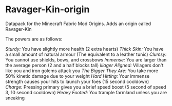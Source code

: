 # Ravager-Kin-origin
Datapack for the Minecraft Fabric Mod Origins. Adds an origin called Ravager-Kin

The powers are as follows:

*Sturdy:* You have slightly more health (2 extra hearts)
*Thick Skin:* You have a small amount of natural armour (The equivalent to a leather tunic)
*Clumsy:* You cannot use shields, bows, and crossbows
*Immense:* You are larger than the average person (2 and a half blocks tall)
*Illager Aligned:* Villagers don't like you and iron golems attack you
*The Bigger They Are:* You take more 50% kinetic damage due to your weight
*Hard Hitting:* Your immense strength causes your hits to launch your foes (15 second cooldown)
*Charge:* Pressing primary gives you a brief speed boost (5 second of speed 3, 10 second cooldown)
*Heavy Footed:* You trample farmland unless you are sneaking
